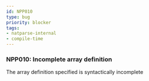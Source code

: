 ```yaml
---
id: NPP010
type: bug
priority: blocker
tags:
- natparse-internal 
- compile-time 
---
```


### NPP010: Incomplete array definition
The array definition specified is syntactically incomplete
